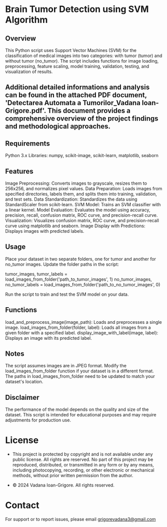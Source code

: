 # Brain Tumor Detection using SVM Algorithm

## Overview

This Python script uses Support Vector Machines (SVM) for the classification of medical images into two categories: with tumor (tumor) and without tumor (no_tumor). The script includes functions for image loading, preprocessing, feature scaling, model training, validation, testing, and visualization of results.

## Additional detailed informations and analysis can be found in the attached PDF document, 'Detectarea Automata a Tumorilor_Vadana Ioan-Grigore.pdf'. This document provides a comprehensive overview of the project findings and methodological approaches.

## Requirements

Python 3.x
Libraries: numpy, scikit-image, scikit-learn, matplotlib, seaborn

## Features

Image Preprocessing: Converts images to grayscale, resizes them to 256x256, and normalizes pixel values.
Data Preparation: Loads images from specified directories, labels them, and splits them into training, validation, and test sets.
Data Standardization: Standardizes the data using StandardScaler from scikit-learn.
SVM Model: Trains an SVM classifier with a linear kernel.
Model Evaluation: Evaluates the model using accuracy, precision, recall, confusion matrix, ROC curve, and precision-recall curve.
Visualization: Visualizes confusion matrix, ROC curve, and precision-recall curve using matplotlib and seaborn.
Image Display with Predictions: Displays images with predicted labels.

## Usage

Place your dataset in two separate folders, one for tumor and another for no_tumor images.
Update the folder paths in the script:

tumor_images, tumor_labels = load_images_from_folder('path_to_tumor_images', 1)
no_tumor_images, no_tumor_labels = load_images_from_folder('path_to_no_tumor_images', 0)

Run the script to train and test the SVM model on your data.

## Functions

load_and_preprocess_image(image_path): Loads and preprocesses a single image.
load_images_from_folder(folder, label): Loads all images from a given folder with a specified label.
display_image_with_label(image, label): Displays an image with its predicted label.

## Notes
The script assumes images are in JPEG format. Modify the load_images_from_folder function if your dataset is in a different format.
The paths in load_images_from_folder need to be updated to match your dataset's location.

## Disclaimer
The performance of the model depends on the quality and size of the dataset. This script is intended for educational purposes and may require adjustments for production use.

# License

- This project is protected by copyright and is not available under any public license. All rights are reserved. No part of this project may be reproduced, distributed, or transmitted in any form or by any means, including photocopying, recording, or other electronic or mechanical methods, without prior written permission from the author.

- © 2024 Vadana Ioan-Grigore. All rights reserved.

# Contact
For support or to report issues, please email grigorevadana3@gmail.com


